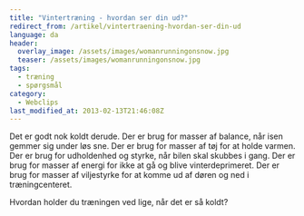 ```yaml
---
title: "Vintertræning - hvordan ser din ud?"
redirect_from: /artikel/vintertraening-hvordan-ser-din-ud
language: da
header:
  overlay_image: /assets/images/womanrunningonsnow.jpg
  teaser: /assets/images/womanrunningonsnow.jpg
tags:
  - træning
  - spørgsmål
category:
  - Webclips
last_modified_at: 2013-02-13T21:46:08Z
---
```


Det er godt nok koldt derude. Der er brug for masser af balance, når isen gemmer sig under løs sne. Der er brug for masser af tøj for at holde varmen. Der er brug for udholdenhed og styrke, når bilen skal skubbes i gang. Der er brug for masser af energi for ikke at gå og blive vinterdeprimeret. Der er brug for masser af viljestyrke for at komme ud af døren og ned i træningcenteret.

Hvordan holder du træningen ved lige, når det er så koldt?
